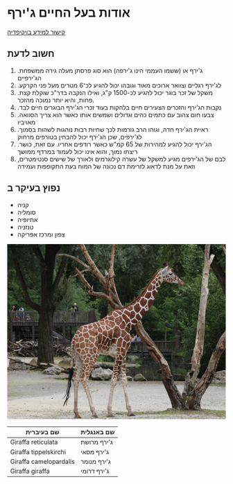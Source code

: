 # אודות בעל החיים ג'ירף 

[קישור למידע בויקיפדיה](https://he.wikipedia.org/wiki/%D7%92%27%D7%99%D7%A8%D7%A3)
## חשוב לדעת
1. .ג'ירף או (ששמו העממי הינו ג'ירפה)  הוא סוג פרסתן מעלה גירה ממשפחת הג'ירפיים
2. .לג'ירף רגליים וצוואר ארוכים מאוד וגובהו יכול להגיע לכ־6 מטרים מעל פני הקרקע
3. .משקל של זכר בוגר יכול להגיע לכ-1500 ק"ג, ואילו הנקבה בדר"כ שוקלת קצת פחות, והיא יותר נמוכה מהזכר.
4. .נקבות הג'ירף והזכרים הצעירים חיים בלהקות בעוד זכרי הג'ירף הבוגרים חיים לבד
3. .צבעו חום צהוב עם כתמים כהים וגדולים ושמשים אותו כאשר הוא צריך הסוואה מאויביו
4. .ראיית הג'ירף חדה, וגוהו הרב גורמות לכך שחיות רבות נוהגות לשהות בסמוך לג'ירפים, שכן הג'ירף יכול להבחין בטורפים מרחוק
5. .הג'ירף יכול להגיע למהירות של 65 קמ"ש כאשר רודפים אחריו. עם זאת, כושר ריצתו נמוך, והוא אינו יכול לעמוד במרדף ממושך
6.  לבם של הג'ירפים מגיע למשקל של עשרה קילוגרמים ולאורך של שישים סנטימטרים, וזאת על מנת לדאוג לזרימת דם נכונה של המוח בעת התקופפות ועמידה
## נפוץ בעיקר ב
- קניה 
- סומליה
- אתיופיה
- טנזניה
- צפון ומרכז אפריקה

![Image of Giraffa](/images/Giraffa1.jpg)

שם בעיברית | שם באנגלית
-------|--------
Giraffa reticulata | ג'ירף מרושת
Giraffa tippelskirchi | ג'ירף מסאי
Giraffa camelopardalis | ג'ירף מנומר
Giraffa giraffa | ג'ירף דרומי

